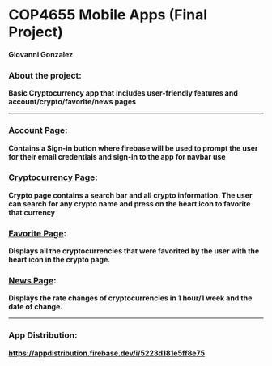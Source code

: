 # COP4655 Mobile Apps (Final Project)

**Giovanni Gonzalez**

### About the project:

**Basic Cryptocurrency app that includes user-friendly features and account/crypto/favorite/news pages**

-----------------------------------------------------------------------------------------------------------------------------

### <ins>Account Page</ins>:

**Contains a Sign-in button where firebase will be used to prompt the user for their email credentials and sign-in to the app for navbar use**

### <ins>Cryptocurrency Page</ins>:
**Crypto page contains a search bar and all crypto information. The user can search for any crypto name and press on the heart icon to favorite that currency**

### <ins>Favorite Page</ins>:
**Displays all the cryptocurrencies that were favorited by the user with the heart icon in the crypto page.**

### <ins>News Page</ins>:
**Displays the rate changes of cryptocurrencies in 1 hour/1 week and the date of change.**

-----------------------------------------------------------------------------------------------------------------------------

### App Distribution:
**https://appdistribution.firebase.dev/i/5223d181e5ff8e75**
